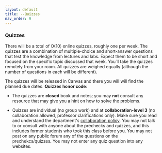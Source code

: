 ```yaml
---
layout: default 
title: --Quizzes
nav_order: 9
---
```



### Quizzes 

There will be a total of O(10) online quizzes, roughly one per week.  The quizzes are a combination of multiple-choice and short-answer questions that test the knowledge from lectures and labs. Expect them to be short and focused on the specific topic discussed that week. You’ll take the quizzes remotely from your room. All quizzes are weighed equally (although the number of questions in each will be different).

The quizzes will be released in Canvas and there you will will  find the planned due dates. 
__Quizzes honor code__: 
- The quizzes are __closed__ book and notes; you may __not__ consult any resource that may give you a hint on how to solve the problems.  

- Quizzes are individual (no group work) and  at __collaboration-level 3__ (no collaboration allowed, professor clarifications only).  Make sure you read and understand the department's [collaboration policy](https://turing.bowdoin.edu/dept/collab.php). You may not talk to or consult with anyone about the prechecks and quizzes, and this includes former students who took this class before you. You may not post on any public forum any of the questions on the prechekcs/quizzes. You may not enter any quiz question into any websites.  



